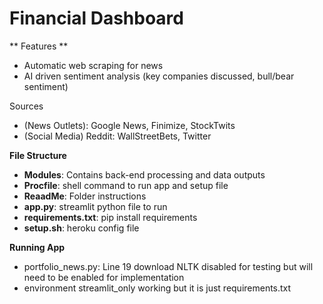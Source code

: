# Financial Dashboard

** Features **
- Automatic web scraping for news
- AI driven sentiment analysis (key companies discussed, bull/bear sentiment)

Sources
- (News Outlets): Google News, Finimize, StockTwits 
- (Social Media) Reddit: WallStreetBets, Twitter 


**File Structure**
- **Modules**: Contains back-end processing and data outputs
- **Procfile**: shell command to run app and setup file
- **ReaadMe**: Folder instructions
- **app.py**: streamlit python file to run
- **requirements.txt**: pip install requirements
- **setup.sh**: heroku config file

**Running App**
- portfolio_news.py: Line 19 download NLTK disabled for testing but will need to be enabled for implementation
- environment streamlit_only working but it is just requirements.txt
